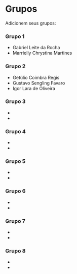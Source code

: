 # Grupos

Adicionem seus grupos:

### Grupo 1
* Gabriel Leite da Rocha
* Marrielly Chrystina Martines

### Grupo 2
* Getúlio Coimbra Regis
* Gustavo Sengling Favaro
* Igor Lara de Oliveira

### Grupo 3
* 
*

### Grupo 4
* 
*

### Grupo 5
* 
*

### Grupo 6
* 
*

### Grupo 7
* 
*

### Grupo 8
* 
*
